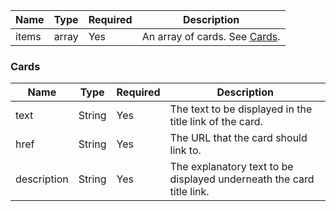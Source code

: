 
| Name          | Type   | Required | Description                                                               |
| ------------- | ------ | -------- |---------------------------------------------------------------------------|
| items         | array  | Yes      | An array of cards. See [Cards](#cards).                                   |

### Cards

| Name        | Type    | Required | Description                                                          |
|-------------|---------| -------- |----------------------------------------------------------------------|
| text        | String  | Yes      | The text to be displayed in the title link of the card.              |
| href        | String  | Yes      | The URL that the card should link to.                                |
| description | String  | Yes      | The explanatory text to be displayed underneath the card title link. |
